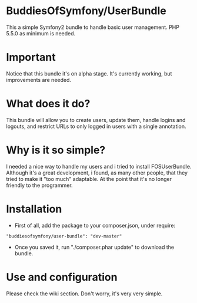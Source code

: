 # BuddiesOfSymfony/UserBundle
This a simple Symfony2 bundle to handle basic user management. PHP 5.5.0 as minimum is needed.

# Important
Notice that this bundle it's on alpha stage. It's currently working, but improvements are needed.

# What does it do?
This bundle will allow you to create users, update them, handle logins and logouts, and restrict URLs to only logged in users with a single annotation.

# Why is it so simple?
I needed a nice way to handle my users and i tried to install FOSUserBundle. Although it's a great development, i found, as many other people, that they tried to make it "too much" adaptable. At the point that it's no longer friendly to the programmer.

# Installation
- First of all, add the package to your composer.json, under require: 
 
`"buddiesofsymfony/user-bundle": "dev-master"`

- Once you saved it, run "./composer.phar update" to download the bundle.

# Use and configuration
Please check the wiki section. Don't worry, it's very very simple.
